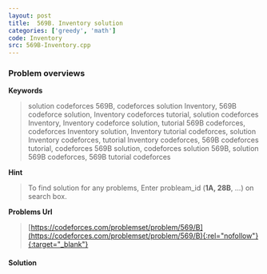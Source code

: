 ```yaml
---
layout: post
title:  569B. Inventory solution
categories: ['greedy', 'math']
code: Inventory
src: 569B-Inventory.cpp
---
```

### **Problem overviews**

**Keywords**
> solution codeforces 569B, codeforces solution Inventory, 569B codeforce solution, Inventory codeforces tutorial, solution codeforces Inventory, Inventory codeforce solution, tutorial 569B codeforces, codeforces Inventory solution, Inventory tutorial codeforces, solution Inventory codeforces, tutorial Inventory codeforces, 569B codeforces tutorial, codeforces 569B solution, codeforces solution 569B, solution 569B codeforces, 569B tutorial codeforces

**Hint**
> To find solution for any problems, Enter probleam_id (**1A, 28B**, ...) on search box. 

**Problems Url**
> [https://codeforces.com/problemset/problem/569/B](https://codeforces.com/problemset/problem/569/B){:rel="nofollow"}{:target="_blank"}

#### **Solution**




